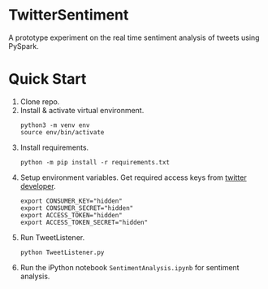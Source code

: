 # TwitterSentiment
A prototype experiment on the real time sentiment analysis of tweets using PySpark.

# Quick Start

1. Clone repo.
2. Install & activate virtual environment.
    ```
    python3 -m venv env
    source env/bin/activate
    ```
3. Install requirements.
    ```
    python -m pip install -r requirements.txt
    ```
4. Setup environment variables. Get required access keys from [twitter developer](https://developer.twitter.com/en).
    ```
    export CONSUMER_KEY="hidden"
    export CONSUMER_SECRET="hidden"
    export ACCESS_TOKEN="hidden"
    export ACCESS_TOKEN_SECRET="hidden"
    ```
5. Run TweetListener.
    ```
    python TweetListener.py 
    ```
6. Run the iPython notebook `SentimentAnalysis.ipynb` for sentiment analysis.